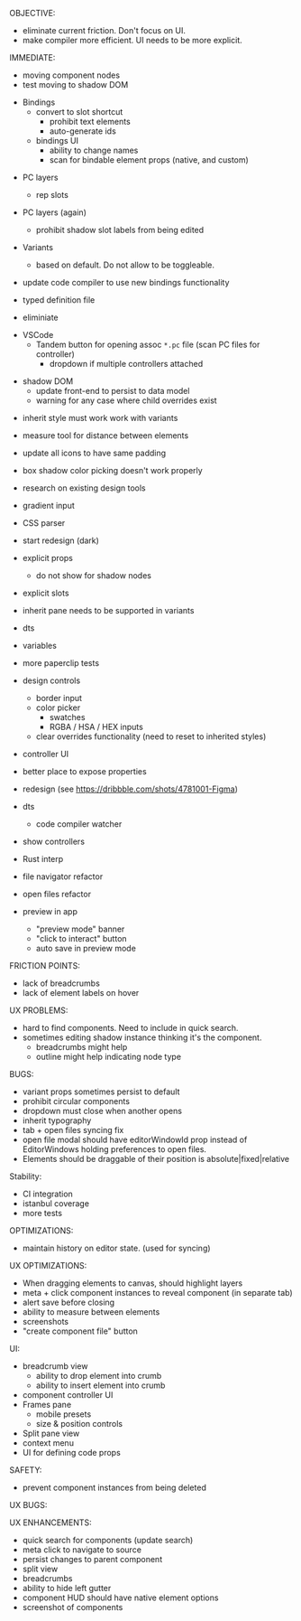 OBJECTIVE:

- eliminate current friction. Don't focus on UI.
- make compiler more efficient. UI needs to be more explicit.

IMMEDIATE:

- moving component nodes
- test moving to shadow DOM

* Bindings
  - convert to slot shortcut
    - prohibit text elements
    - auto-generate ids
  - bindings UI
    - ability to change names
    - scan for bindable element props (native, and custom)

- PC layers

  - rep slots

- PC layers (again)
  - prohibit shadow slot labels from being edited

* Variants

  - based on default. Do not allow to be toggleable.

* update code compiler to use new bindings functionality
* typed definition file
* eliminiate

- VSCode
  - Tandem button for opening assoc `*.pc` file (scan PC files for controller)
    - dropdown if multiple controllers attached

* shadow DOM
  - update front-end to persist to data model
  - warning for any case where child overrides exist

- inherit style must work work with variants
- measure tool for distance between elements
- update all icons to have same padding
- box shadow color picking doesn't work properly
- research on existing design tools
- gradient input
- CSS parser

- start redesign (dark)

* explicit props
  - do not show for shadow nodes
* explicit slots

* inherit pane needs to be supported in variants

* dts
* variables
* more paperclip tests
* design controls
  - border input
  - color picker
    - swatches
    - RGBA / HSA / HEX inputs
  - clear overrides functionality (need to reset to inherited styles)
* controller UI
* better place to expose properties
* redesign (see https://dribbble.com/shots/4781001-Figma)
* dts
  - code compiler watcher
* show controllers
* Rust interp
* file navigator refactor
* open files refactor
* preview in app
  - "preview mode" banner
  - "click to interact" button
  - auto save in preview mode

FRICTION POINTS:

- lack of breadcrumbs
- lack of element labels on hover

UX PROBLEMS:

- hard to find components. Need to include in quick search.
- sometimes editing shadow instance thinking it's the component.
  - breadcrumbs might help
  - outline might help indicating node type

BUGS:

- variant props sometimes persist to default
- prohibit circular components
- dropdown must close when another opens
- inherit typography
- tab + open files syncing fix
- open file modal should have editorWindowId prop instead of EditorWindows holding preferences to open files.
- Elements should be draggable of their position is absolute|fixed|relative

Stability:

- CI integration
- istanbul coverage
- more tests

OPTIMIZATIONS:

- maintain history on editor state. (used for syncing)

UX OPTIMIZATIONS:

- When dragging elements to canvas, should highlight layers
- meta + click component instances to reveal component (in separate tab)
- alert save before closing
- ability to measure between elements
- screenshots
- "create component file" button

UI:

- breadcrumb view
  - ability to drop element into crumb
  - ability to insert element into crumb
- component controller UI
- Frames pane
  - mobile presets
  - size & position controls
- Split pane view
- context menu
- UI for defining code props

SAFETY:

- prevent component instances from being deleted

UX BUGS:

UX ENHANCEMENTS:

- quick search for components (update search)
- meta click to navigate to source
- persist changes to parent component
- split view
- breadcrumbs
- ability to hide left gutter
- component HUD should have native element options
- screenshot of components
